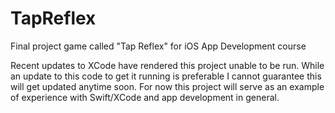 # TapReflex
Final project game called "Tap Reflex" for iOS App Development course

Recent updates to XCode have rendered this project unable to be run. While an update to this code to get it running is preferable I
cannot guarantee this will get updated anytime soon. For now this project will serve as an example of experience with Swift/XCode and
app development in general.
